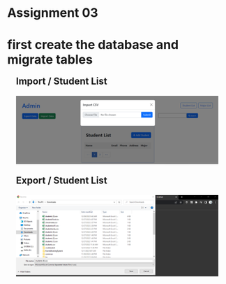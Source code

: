 # Assignment 03

<h1>first create the database and migrate tables</h1>





<h2 style="margin:20px;">Import / Student List </p>
<img src="import_student.png">

<h2 style="margin:20px;"> Export / Student List </p>
<img src="export_students.png">




